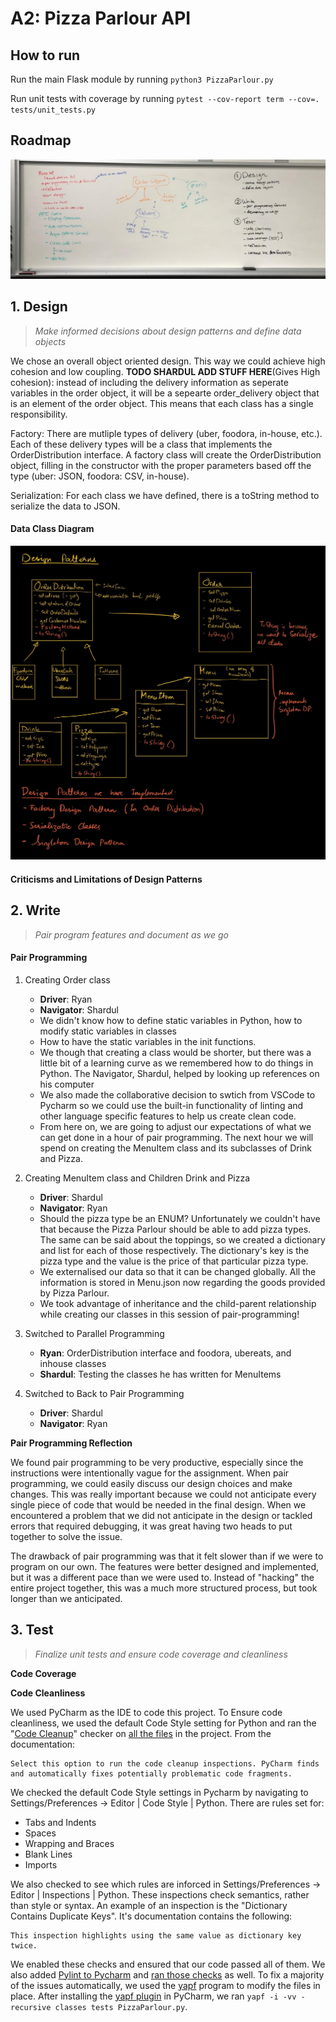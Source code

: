 # A2: Pizza Parlour API


## How to run

Run the main Flask module by running `python3 PizzaParlour.py`

Run unit tests with coverage by running `pytest --cov-report term --cov=. tests/unit_tests.py`

## Roadmap
![A2_Roadmap](a2_roadmap.jpg)

## 1. Design
> _Make informed decisions about design patterns and define data objects_

We chose an overall object oriented design. This way we could achieve high cohesion and low coupling. **TODO SHARDUL ADD STUFF HERE**(Gives High cohesion): instead of including the delivery information as seperate variables in the order object, it will be a sepearte order_delivery object that is an element of the order object. This means that each class has a single responsibility. 

Factory: There are mutliple types of delivery (uber, foodora, in-house, etc.). Each of these delivery types will be a class that implements the OrderDistribution interface. A factory class will create the OrderDistribution object, filling in the constructor with the proper parameters based off the type (uber: JSON, foodora: CSV, in-house). 

Serialization: For each class we have defined, there is a toString method to serialize the data to JSON. 

#### Data Class Diagram
![Design Patterns](a2_design_patterns.jpg)

#### Criticisms and Limitations of Design Patterns

## 2. Write
> _Pair program features and document as we go_

#### Pair Programming

1. Creating Order class
    - **Driver**: Ryan 
    - **Navigator**: Shardul
    - We didn't know how to define static variables in Python, how to modify static variables in classes
    - How to have the static variables in the init functions.
    - We though that creating a class would be shorter, but there was a little bit of a learning curve as we remembered how to do things in Python. The Navigator, Shardul, helped by looking up references on his computer
    - We also made the collaborative decision to swtich from VSCode to Pycharm so we could use the built-in functionality of linting and other language specific features to help us create clean code. 
    - From here on, we are going to adjust our expectations of what we can get done in a hour of pair programming. The next hour we will spend on creating the MenuItem class and its subclasses of Drink and Pizza. 

2. Creating MenuItem class and Children Drink and Pizza
    - **Driver**: Shardul
    - **Navigator**: Ryan 
    - Should the pizza type be an ENUM? Unfortunately we couldn't have that because the Pizza Parlour should be able to add pizza types. The same can be said about the toppings, so we created a dictionary and list for each of those respectively. The dictionary's key is the pizza type and the value is the price of that particular pizza type. 
    - We externalised our data so that it can be changed globally. All the information is stored in Menu.json now regarding the goods provided by Pizza Parlour.
    - We took advantage of inheritance and the child-parent relationship while creating our classes in this session of pair-programming!
    
3. Switched to Parallel Programming
    - **Ryan**: OrderDistribution interface and foodora, ubereats, and inhouse classes
    - **Shardul**: Testing the classes he has written for MenuItems
    
4. Switched to Back to Pair Programming
    - **Driver**: Shardul
    - **Navigator**: Ryan
    
    
**Pair Programming Reflection** 

We found pair programming to be very productive, especially since the instructions were intentionally vague for the assignment. When pair programming, we could easily discuss our design choices and make changes. This was really important because we could not anticipate every single piece of code that would be needed in the final design. When we encountered a problem that we did not anticipate in the design or tackled errors that required debugging, it was great having two heads to put together to solve the issue. 

The drawback of pair programming was that it felt slower than if we were to program on our own. The features were better designed and implemented, but it was a different pace than we were used to. Instead of "hacking" the entire project together, this was a much more structured process, but took longer than we anticipated. 


## 3. Test
> _Finalize unit tests and ensure code coverage and cleanliness_

**Code Coverage**


**Code Cleanliness**

We used PyCharm as the IDE to code this project. To Ensure code cleanliness, we used the default Code Style setting for Python and ran the "[Code Cleanup](https://www.jetbrains.com/help/pycharm/reformat-file-dialog.html)" checker on [all the files](https://www.jetbrains.com/help/pycharm/specify-code-cleanup-scope-dialog.html) in the project. From the documentation: 

```
Select this option to run the code cleanup inspections. PyCharm finds and automatically fixes potentially problematic code fragments.
```

We checked the default Code Style settings in Pycharm by navigating to Settings/Preferences -> Editor | Code Style | Python. There are rules set for: 
- Tabs and Indents
- Spaces
- Wrapping and Braces
- Blank Lines
- Imports 

We also checked to see which rules are inforced in Settings/Preferences -> Editor | Inspections | Python. These inspections check semantics, rather than style or syntax. An example of an inspection is the "Dictionary Contains Duplicate Keys". It's documentation contains the following: 

```
This inspection highlights using the same value as dictionary key twice.
```
We enabled these checks and ensured that our code passed all of them. We also added [Pylint to Pycharm](https://plugins.jetbrains.com/plugin/11084-pylint) and [ran those checks](https://www.jetbrains.com/help/pycharm/configuring-third-party-tools.html) as well. To fix a majority of the issues automatically, we used the [yapf](https://github.com/google/yapf) program to modify the files in place. After installing the [yapf plugin](https://plugins.jetbrains.com/plugin/10960-yapf) in PyCharm, we ran 
`yapf -i -vv -recursive classes tests PizzaParlour.py`. 

